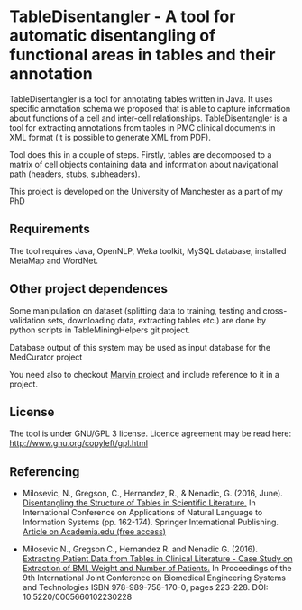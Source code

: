 TableDisentangler - A tool for automatic disentangling of functional areas in tables and their annotation
===============================================

TableDisentangler is a tool for annotating tables written in Java. It uses specific annotation schema we proposed that is able to capture information about functions of a cell and inter-cell relationships. TableDisentangler is a tool for extracting annotations from tables in PMC clinical documents in XML format (it is possible to generate XML from PDF).

Tool does this in a couple of steps. Firstly, tables are decomposed to a matrix of cell objects containing data and information about navigational path (headers, stubs, subheaders).

This project is developed on the University of Manchester as a part of my PhD

Requirements
------------

The tool requires Java, OpenNLP, Weka toolkit, MySQL database, installed MetaMap and WordNet.


Other project dependences
---------------------------

Some manipulation on dataset (splitting data to training, testing and cross-validation sets, downloading data, extracting tables etc.) are done by python scripts in TableMiningHelpers git project.
  
Database output of this system may be used as input database for the MedCurator project

You need also to checkout [Marvin project](https://github.com/nikolamilosevic86/Marvin) and include reference to it in a project. 

License
-------

The tool is under GNU/GPL 3 license. Licence agreement may be read here: http://www.gnu.org/copyleft/gpl.html

Referencing
------------
- Milosevic, N., Gregson, C., Hernandez, R., & Nenadic, G. (2016, June). [Disentangling the Structure of Tables in Scientific Literature.](http://link.springer.com/chapter/10.1007/978-3-319-41754-7_14) In International Conference on Applications of Natural Language to Information Systems (pp. 162-174). Springer International Publishing. [Article on Academia.edu (free access)](https://www.academia.edu/26501270/Disentangling_the_structure_of_tables_in_scientic_literature)

- Milosevic N., Gregson C., Hernandez R. and Nenadic G. (2016). [Extracting Patient Data from Tables in Clinical Literature - Case Study on Extraction of BMI, Weight and Number of Patients.](https://www.academia.edu/19974490/Extracting_patient_data_from_tables_in_clinical_literature_Case_study_on_extraction_of_BMI_weight_and_number_of_patients) In Proceedings of the 9th International Joint Conference on Biomedical Engineering Systems and Technologies ISBN 978-989-758-170-0, pages 223-228. DOI: 10.5220/0005660102230228
